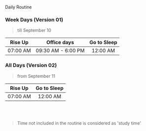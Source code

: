 Daily Routine

### Week Days (Version 01) 
> till September 10

| Rise Up	       |  Office days             | Go to Sleep |
|:--------------:|:------------------------:|:-----------:|
| 07:00 AM 	     |  09:30 AM - 6:00 PM	    |    12:00 AM |


### All Days (Version 02)
> from September 11

| Rise Up	       | Go to Sleep  |
|:--------------:|:------------:|
| 07:00 AM       | 12:00 AM     |	

<br>
<br>

> Time not included in the routine is considered as 'study time'
